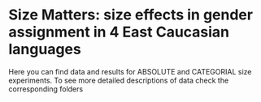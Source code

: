 # Size Matters: size effects in gender assignment in 4 East Caucasian languages

Here you can find data and results for ABSOLUTE and CATEGORIAL size experiments. To see more detailed descriptions of data check the corresponding folders